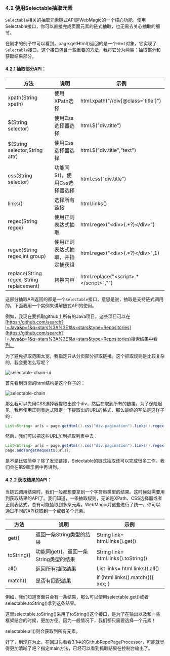 ### 4.2 使用Selectable抽取元素

`Selectable`相关的抽取元素链式API是WebMagic的一个核心功能。使用Selectable接口，你可以直接完成页面元素的链式抽取，也无需去关心抽取的细节。

在刚才的例子中可以看到，page.getHtml()返回的是一个`Html`对象，它实现了`Selectable`接口。这个接口包含一些重要的方法，我将它分为两类：抽取部分和获取结果部分。

#### 4.2.1 抽取部分API：

| 方法 | 说明 | 示例 |
| ------------ | ------------- | ------------ |
| xpath(String xpath) | 使用XPath选择  | html.xpath("//div[@class='title']") |
| $(String selector) | 使用Css选择器选择  | html.$("div.title") |
| $(String selector,String attr) | 使用Css选择器选择  | html.$("div.title","text") |
| css(String selector) | 功能同$()，使用Css选择器选择  | html.css("div.title") |
| links() | 选择所有链接  | html.links() |
| regex(String regex) | 使用正则表达式抽取  | html.regex("\<div\>(.\*?)\</div>") |
| regex(String regex,int group) | 使用正则表达式抽取，并指定捕获组  | html.regex("\<div\>(.\*?)\</div>",1) |
| replace(String regex, String replacement) | 替换内容| html.replace("\<script>.\*\</script>","")|

这部分抽取API返回的都是一个`Selectable`接口，意思是说，抽取是支持链式调用的。下面我用一个实例来讲解链式API的使用。

例如，我现在要抓取github上所有的Java项目，这些项目可以在[https://github.com/search?l=Java&p=1&q=stars%3A%3E1&s=stars&type=Repositories](https://github.com/search?l=Java&p=1&q=stars%3A%3E1&s=stars&type=Repositories)搜索结果中看到。

为了避免抓取范围太宽，我指定只从分页部分抓取链接。这个抓取规则是比较复杂的，我会要怎么写呢？

![selectable-chain-ui](http://webmagic.qiniudn.com/oscimages/151454_2T01_190591.png)

首先看到页面的html结构是这个样子的：

![selectable-chain](http://webmagic.qiniudn.com/oscimages/151632_88Oq_190591.png)

那么我可以先用CSS选择器提取出这个div，然后在取到所有的链接。为了保险起见，我再使用正则表达式限定一下提取出的URL的格式，那么最终的写法是这样子的：

```java
List<String> urls = page.getHtml().css("div.pagination").links().regex(".*/search/\?l=java.*").all();
```

然后，我们可以把这些URL加到抓取列表中去：

```java
List<String> urls = page.getHtml().css("div.pagination").links().regex(".*/search/\?l=java.*").all();
page.addTargetRequests(urls);
```

是不是比较简单？除了发现链接，Selectable的链式抽取还可以完成很多工作。我们会在第9章示例中再讲到。

#### 4.2.2 获取结果的API：

当链式调用结束时，我们一般都想要拿到一个字符串类型的结果。这时候就需要用到获取结果的API了。我们知道，一条抽取规则，无论是XPath、CSS选择器或者正则表达式，总有可能抽取到多条元素。WebMagic对这些进行了统一，你可以通过不同的API获取到一个或者多个元素。

| 方法 | 说明 | 示例 |
| ------------ | ------------- | ------------ |
| get() | 返回一条String类型的结果 | String link= html.links().get()|
| toString() | 功能同get()，返回一条String类型的结果 | String link= html.links().toString()|
| all() | 返回所有抽取结果 | List<String> links= html.links().all()|
| match() | 是否有匹配结果 | if (html.links().match()){ xxx; }|

例如，我们知道页面只会有一条结果，那么可以使用selectable.get()或者selectable.toString()拿到这条结果。

这里selectable.toString()采用了toString()这个接口，是为了在输出以及和一些框架结合的时候，更加方便。因为一般情况下，我们都只需要选择一个元素！

selectable.all()则会获取到所有元素。

好了，到现在为止，在回过头看看3.1中的GithubRepoPageProcessor，可能就觉得更加清晰了吧？指定main方法，已经可以看到抓取结果在控制台输出了。
